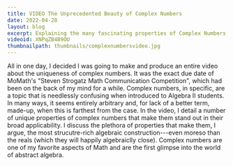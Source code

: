 ```yaml
---
title: VIDEO The Unprecedented Beauty of Complex Numbers
date: 2022-04-28
layout: blog
excerpt: Explaining the many fascinating properties of Complex Numbers that make them one of the most structure-rich algebraic constructions in all of Math.
videoid: XNPqZB4B9OU
thumbnailpath: thumbnails/complexnumbersvideo.jpg
---
```


All in one day, I decided I was going to make and produce an entire video about the uniqueness of complex numbers. It was the exact due date of MoMath's "Steven Strogatz Math Communication Competition", which had been on the back of my mind for a while. Complex numbers, in specific, are a topic that is needlessly confusing when introduced to Algebra II students. In many ways, it seems entirely arbitrary and, for lack of a better term, made-up, when this is farthest from the case. In the video, I detail a number of unique properties of complex numbers that make them stand out in their broad applicability. I discuss the plethora of properties that make them, I argue, the most strucutre-rich algebraic construction---even moreso than the reals (which they will happily algebraiclly close). Complex numbers are one of my favorite aspects of Math and are the first glimpse into the world of abstract algebra.
